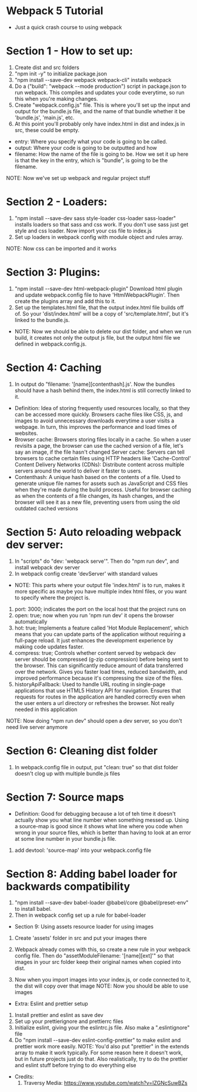 # Webpack 5 Tutorial

-   Just a quick crash course to using webpack

# Section 1 - How to set up:
1. Create dist and src folders
2. "npm init -y" to initialize package.json
3. "npm install --save-dev webpack webpack-cli" installs webpack
4. Do a ("build": "webpack --mode production") script in package.json to run webpack. This compiles
   and updates your code everytime, so run this when you're making changes.
5. Create "webpack.config.js" file. This is where you'll set up the input and output for the bundle.js file, and the name of that bundle whether it be 'bundle.js', 'main.js', etc.
6. At this point you'll probably only have index.html in dist and
   index.js in src, these could be empty. 


- entry: Where you specify what your code is going to be called.
- output: Where your code is going to be outputted and how
- filename: How the name of the file is going to be. How we set it up 
   here is that the key in the entry, which is "bundle", is going to be the filename.


NOTE: Now we've set up webpack and regular project stuff

# Section 2 - Loaders:
1. "npm install --save-dev sass style-loader css-loader sass-loader" installs loaders so that sass and css work. If you don't use sass just get style and css loader. Now import your css file to index.js
2. Set up loaders in webpack config with module object and rules array.

NOTE: Now css can be imported and it works

# Section 3: Plugins:
1. "npm install --save-dev html-webpack-plugin" Download html plugin and update webpack.config file to have 'HtmlWebpackPlugin'. Then create the plugins array and add this to it.
2. Set up the templates.html file, that the output index.html file
   builds off of. So your 'dist/index.html' will be a copy of 'src/template.html', but it's linked to the bundle.js.
- NOTE: Now we should be able to delete our dist folder, and when
we run build, it creates not only the output js file, but
the output html file we defined in webpack.config.js.

# Section 4: Caching
1. In output do "filename: '[name][contenthash].js'. Now the bundles should have a hash behind them, the index.html is still correctly linked to it.

- Definition: Idea of storing frequently used resources locally, so that they can be accessed more quickly. Browsers cache files like CSS, js, and images to avoid unnecessary downloads everytime a user visits a webpage. In turn, this improves the performance and load times of websites.
- Browser cache: Browsers storing files locally in a cache. So when a user revisits a page, the browser can use the cached version of a file, let's say an image, if the file hasn't changed
Server cache: Servers can tell browsers to cache certain files using HTTP headers like 'Cache-Control'
Content Delivery Networks (CDNs): Distribute content across multiple servers around the world to deliver it faster to users.
- Contenthash: A unique hash based on the contents of a file. Used to generate unique file names for assets such as JavaScript and CSS files when they're made during the build process. Useful for browser caching as when the contents of a file changes, its hash changes, and the browser will see it as a new file, preventing users from using the old outdated cached versions


# Section 5: Auto reloading webpack dev server:
1. In "scripts" do "dev: 'webpack serve'". Then do "npm run dev", and install webpack dev server
2. In webpack config create 'devServer' with standard values


- NOTE: This parts where your output file 'index.html' is to run, makes it more specific as maybe you have multiple index html files, or you want to specify where the project is. 
1. port: 3000; indicates the port on the local host that the project runs on
2. open: true; now when you run 'npm run dev' it opens the browser automatically
3. hot: true; Implements a feature called 'Hot Module Replacement', which means that you can update parts of the application without requiring a full-page reload. It just enhances the development experience by making code updates faster. 
4. compress: true; Controls whether content served by webpack dev server should be compressed (g-zip compression) before being sent to the browser. This can significantly reduce amount of data transferred over the network. Gives you faster load times, reduced bandwidth, and improved performance because it's compressing the size of the files.
5. historyApiFallback: Used to handle URL routing in single-page applications that use HTML5 History API for navigation. Ensures that requests for routes in the application are handled correctly even when the user enters a url directory or refreshes the browser. Not really needed in this application

NOTE: Now doing "npm run dev" should open a dev server, so you don't need live server anymore

# Section 6: Cleaning dist folder
1. In webpack.config file in output, put "clean: true" so that dist folder doesn't clog up with multiple bundle.js files

# Section 7: Source maps
- Definition: Good for debugging because a lot of teh time it doesn't actually show you what line number when something messed up. Using a source-map is good since it shows what line where you code when wrong in your source files, which is better than having to look at an error at some line number in your bundle.js file.
1. add devtool: 'source-map' into your webpack.config file

# Section 8: Adding babel loader for backwards compatibility
1. "npm install --save-dev babel-loader @babel/core @babel/preset-env" to install babel.
2. Then in webpack config set up a rule for babel-loader

- Section 9: Using assets resource loader for using images 
1. Create 'assets' folder in src and put your images there
2. Webpack already comes with this, so create a new rule in your webpack config file. Then do "assetModuleFilename: '[name][ext]'"
so that images in your src folder keep their original names when copied into dist. 

3. Now when you import images into your index.js, or code connected 
to it, the dist will copy over that image
NOTE: Now you should be able to use images


- Extra: Eslint and prettier setup
1. Install prettier and eslint as save dev
2. Set up your prettierignore and prettierrc files
2. Initialize eslint, giving your the eslintrc.js file. Also make a ".eslintignore" file
3. Do "npm install --save-dev eslint-config-prettier" to make eslint and prettier work more easily.
NOTE: You'd also put "prettier" in the extends array to make it work typically. For some reason here it doesn't work, but 
   in future projects just do that. Also realistically, try to do the prettier and eslint stuff before trying to do everything else



-   Credits:
    1. Traversy Media: https://www.youtube.com/watch?v=IZGNcSuwBZs
